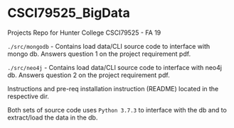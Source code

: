 # CSCI79525_BigData
Projects Repo for Hunter College CSCI79525 - FA 19

`./src/mongodb` - Contains load data/CLI source code to interface with mongo db. Answers question 1 on the project requirement pdf.

`./src/neo4j` - Contains load data/CLI source code to interface with neo4j db. Answers question 2 on the project requirement pdf.

Instructions and pre-req installation instruction (README) located in the respective dir.

Both sets of source code uses `Python 3.7.3` to interface with the db and to extract/load the data in the db. 